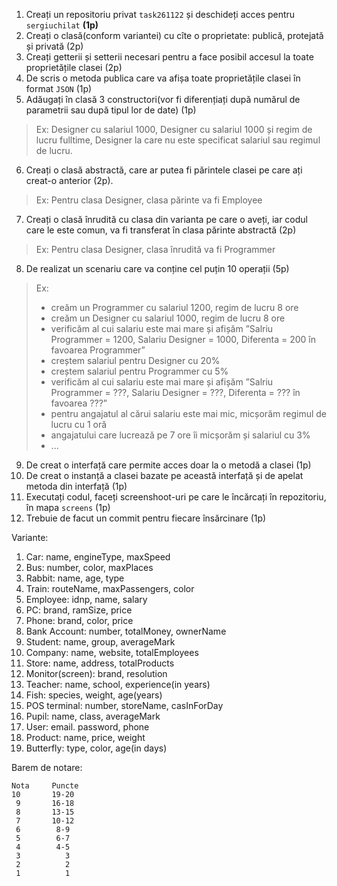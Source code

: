 
1. Creați un repositoriu privat ``task261122`` și deschideți acces pentru ``sergiuchilat`` **(1p)**
2. Creați o clasă(conform variantei) cu cîte o proprietate: publică, protejată și privată (2p)
3. Creați getterii și setterii necesari pentru a face posibil accesul la toate proprietățile clasei (2p)
4. De scris o metoda publica care va afișa toate proprietățile clasei în format ``JSON`` (1p)
5. Adăugați în clasă 3 constructori(vor fi diferențiați după numărul de parametrii sau după tipul lor de date) (1p)
  
  > Ex: Designer cu salariul 1000, Designer cu salariul 1000 și regim de lucru fulltime, Designer la care nu este specificat salariul sau regimul de lucru.
  
6. Creați o clasă abstractă, care ar putea fi părintele clasei pe care ați creat-o anterior (2p).
  > Ex: Pentru clasa Designer, clasa părinte va fi Employee
7. Creați o clasă înrudită cu clasa din varianta pe care o aveți, iar codul care le este comun, va fi transferat în clasa părinte abstractă (2p)
  > Ex: Pentru clasa Designer, clasa înrudită va fi Programmer
8. De realizat un scenariu care va conține cel puțin 10 operații (5p)
  > Ex: 
  > + creăm un Programmer cu salariul 1200, regim de lucru 8 ore
  > + creăm un Designer cu salariul 1000, regim de lucru 8 ore
  > + verificăm al cui salariu este mai mare și afișăm ”Salriu Programmer = 1200, Salariu Designer = 1000, Diferenta = 200 în favoarea Programmer”
  > + creștem salariul pentru Designer cu 20%
  > + creștem salariul pentru Programmer cu 5%
  > + verificăm al cui salariu este mai mare și afișăm ”Salriu Programmer = ???, Salariu Designer = ???, Diferenta = ??? în favoarea ???”
  > + pentru angajatul al cărui salariu este mai mic, micșorăm regimul de lucru cu 1 oră 
  > + angajatului care lucrează pe 7 ore îi micșorăm și salariul cu 3%
  > + ...
9. De creat o interfață care permite acces doar la o metodă a clasei (1p)
10. De creat o instanță a clasei bazate pe această interfață și de apelat metoda din interfață (1p)
11. Executați codul, faceți screenshoot-uri pe care le încărcați în repozitoriu, în mapa ``screens`` (1p)
12. Trebuie de facut un commit pentru fiecare însărcinare (1p)



Variante:
1. Car: name, engineType, maxSpeed
2. Bus: number, color, maxPlaces
3. Rabbit: name, age, type
4. Train: routeName, maxPassengers, color
5. Employee: idnp, name, salary
6. PC: brand, ramSize, price
7. Phone: brand, color, price
8. Bank Account: number, totalMoney, ownerName
9. Student: name, group, averageMark
10. Company: name, website, totalEmployees
11. Store: name, address, totalProducts
12. Monitor(screen): brand, resolution
13. Teacher: name, school, experience(in years)
14. Fish: species, weight, age(years)
15. POS terminal: number, storeName, casInForDay
16. Pupil: name, class, averageMark
17. User: email. password, phone
18. Product: name, price, weight
19. Butterfly: type, color, age(in days)


Barem de notare:
```
Nota     Puncte
10       19-20
 9       16-18
 8       13-15
 7       10-12
 6        8-9
 5        6-7
 4        4-5
 3          3
 2          2
 1          1
```
